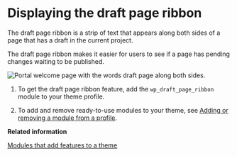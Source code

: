 # Displaying the draft page ribbon

The draft page ribbon is a strip of text that appears along both sides of a page that has a draft in the current project.

The draft page ribbon makes it easier for users to see if a page has pending changes waiting to be published.

![Portal welcome page with the words draft page along both sides.](../images/themeopt_ribbon.jpg)

1.  To get the draft page ribbon feature, add the `wp_draft_page_ribbon` module to your theme profile.

2.  To add and remove ready-to-use modules to your theme, see [Adding or removing a module from a profile](themeopt_add_oobmod.md).



**Related information**  


[Modules that add features to a theme](../dev-theme/theme_modules_features.md)

